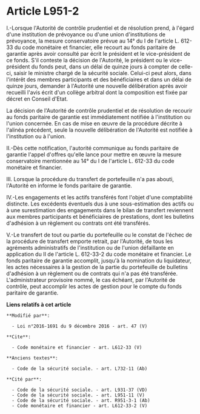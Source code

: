 # Article L951-2

I.-Lorsque l'Autorité de contrôle prudentiel et de résolution prend, à l'égard d'une institution de prévoyance ou d'une union
d'institutions de prévoyance, la mesure conservatoire prévue au 14° du I de l'article L. 612-33 du code monétaire et
financier, elle recourt au fonds paritaire de garantie après avoir consulté par écrit le président et le vice-président de ce
fonds. S'il conteste la décision de l'Autorité, le président ou le vice-président du fonds peut, dans un délai de quinze
jours à compter de celle-ci, saisir le ministre chargé de la sécurité sociale. Celui-ci peut alors, dans l'intérêt des
membres participants et des bénéficiaires et dans un délai de quinze jours, demander à l'Autorité une nouvelle délibération
après avoir recueilli l'avis écrit d'un collège arbitral dont la composition est fixée par décret en Conseil d'Etat. 

La décision de l'Autorité de contrôle prudentiel et de résolution de recourir au fonds paritaire de garantie est
immédiatement notifiée à l'institution ou l'union concernée. En cas de mise en œuvre de la procédure décrite à l'alinéa
précédent, seule la nouvelle délibération de l'Autorité est notifiée à l'institution ou à l'union. 

II.-Dès cette notification, l'autorité communique au fonds paritaire de garantie l'appel d'offres qu'elle lance pour mettre
en œuvre la mesure conservatoire mentionnée au 14° du I de l'article L. 612-33 du code monétaire et financier. 

III. Lorsque la procédure du transfert de portefeuille n'a pas abouti, l'Autorité en informe le fonds paritaire de garantie. 

IV.-Les engagements et les actifs transférés font l'objet d'une comptabilité distincte. Les excédents éventuels dus à une
sous-estimation des actifs ou à une surestimation des engagements dans le bilan de transfert reviennent aux membres
participants et bénéficiaires de prestations, dont les bulletins d'adhésion à un règlement ou contrats ont été transférés. 

V.-Le transfert de tout ou partie du portefeuille ou le constat de l'échec de la procédure de transfert emporte retrait, par
l'Autorité, de tous les agréments administratifs de l'institution ou de l'union défaillante en application du II de l'article
L. 612-33-2 du code monétaire et financier. Le fonds paritaire de garantie accomplit, jusqu'à la nomination du liquidateur,
les actes nécessaires à la gestion de la partie du portefeuille de bulletins d'adhésion à un règlement ou de contrats qui n'a
pas été transférée. L'administrateur provisoire nommé, le cas échéant, par l'Autorité de contrôle, peut accomplir les actes
de gestion pour le compte du fonds paritaire de garantie.

**Liens relatifs à cet article**

	**Modifié par**:

	  - Loi n°2016-1691 du 9 décembre 2016 - art. 47 (V)

	**Cite**:

	  - Code monétaire et financier - art. L612-33 (V)

	**Anciens textes**:

	  - Code de la sécurité sociale. - art. L732-11 (Ab)

	**Cité par**:

	  - Code de la sécurité sociale. - art. L931-37 (VD)
	  - Code de la sécurité sociale. - art. L951-11 (V)
	  - Code de la sécurité sociale. - art. R951-3-1 (Ab)
	  - Code monétaire et financier - art. L612-33-2 (V)

